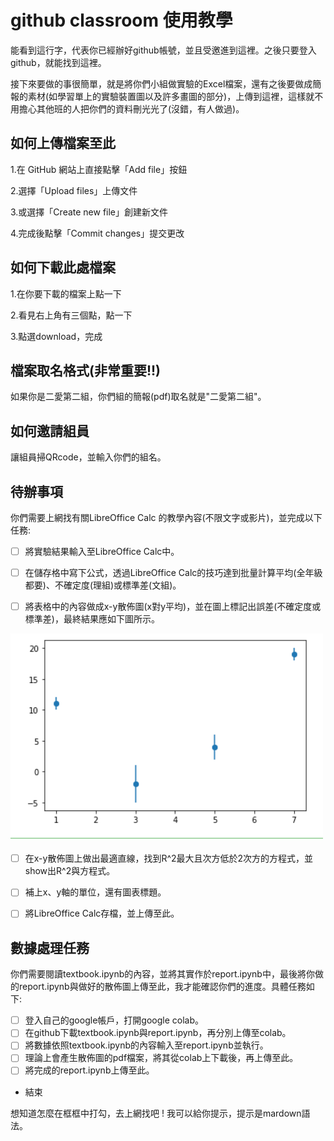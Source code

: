 # github classroom 使用教學
能看到這行字，代表你已經辦好github帳號，並且受邀進到這裡。之後只要登入github，就能找到這裡。

接下來要做的事很簡單，就是將你們小組做實驗的Excel檔案，還有之後要做成簡報的素材(如學習單上的實驗裝置圖以及許多畫圖的部分)，上傳到這裡，這樣就不用擔心其他班的人把你們的資料刪光光了(沒錯，有人做過)。

## 如何上傳檔案至此
1.在 GitHub 網站上直接點擊「Add file」按鈕

2.選擇「Upload files」上傳文件

3.或選擇「Create new file」創建新文件

4.完成後點擊「Commit changes」提交更改

## 如何下載此處檔案
1.在你要下載的檔案上點一下

2.看見右上角有三個點，點一下

3.點選download，完成

## 檔案取名格式(非常重要!!)
如果你是二愛第二組，你們組的簡報(pdf)取名就是"二愛第二組"。

## 如何邀請組員
讓組員掃QRcode，並輸入你們的組名。

## 待辦事項
你們需要上網找有關LibreOffice Calc 的教學內容(不限文字或影片)，並完成以下任務:

- [ ] 將實驗結果輸入至LibreOffice Calc中。

- [ ] 在儲存格中寫下公式，透過LibreOffice Calc的技巧達到批量計算平均(全年級都要)、不確定度(理組)或標準差(文組)。

- [ ] 將表格中的內容做成x-y散佈圖(x對y平均)，並在圖上標記出誤差(不確定度或標準差)，最終結果應如下圖所示。

![image](./Screenshot59.png)

- [ ] 在x-y散佈圖上做出最適直線，找到R^2最大且次方低於2次方的方程式，並show出R^2與方程式。

- [ ] 補上x、y軸的單位，還有圖表標題。

- [ ] 將LibreOffice Calc存檔，並上傳至此。

## 數據處理任務
你們需要閱讀textbook.ipynb的內容，並將其實作於report.ipynb中，最後將你做的report.ipynb與做好的散佈圖上傳至此，我才能確認你們的進度。具體任務如下:

- [ ] 登入自己的google帳戶，打開google colab。
- [ ] 在github下載textbook.ipynb與report.ipynb，再分別上傳至colab。
- [ ] 將數據依照textbook.ipynb的內容輸入至report.ipynb並執行。
- [ ] 理論上會產生散佈圖的pdf檔案，將其從colab上下載後，再上傳至此。
- [ ] 將完成的report.ipynb上傳至此。
- 結束

想知道怎麼在框框中打勾，去上網找吧 ! 我可以給你提示，提示是mardown語法。
